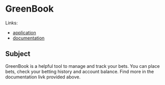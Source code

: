 # GreenBook

Links:

* [application](http://jjniitty.users.cs.helsinki.fi/GreenBook/)
* [documentation](https://github.com/ZuuHou/Tsoha-Bootstrap/blob/master/doc/documentation.pdf)

## Subject

GreenBook is a helpful tool to manage and track your bets. You can place bets, check your betting history and account balance. Find more in the documentation livk provided above.
